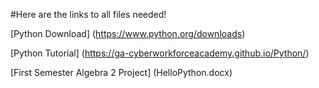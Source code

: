 #Here are the links to all files needed!

[Python Download] (https://www.python.org/downloads)

[Python Tutorial] (https://ga-cyberworkforceacademy.github.io/Python/)

[First Semester Algebra 2 Project] (HelloPython.docx)


